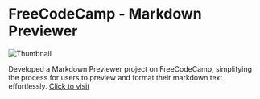 # FreeCodeCamp - Markdown Previewer

![Thumbnail](https://i.ibb.co/52g9Q1R/Markdown-Previewer-UX.png)

Developed a Markdown Previewer project on FreeCodeCamp, simplifying the process for users to preview and format their markdown text effortlessly. [Click to visit](https://markdownpreviewer-algerico.web.app/)